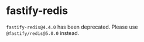 # fastify-redis

`fastify-redis@4.4.0` has been deprecated. Please use
`@fastify/redis@5.0.0` instead.
